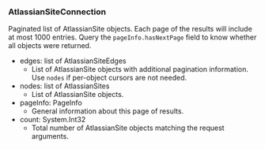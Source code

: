 ### AtlassianSiteConnection
Paginated list of AtlassianSite objects. Each page of the results will include at most 1000 entries. Query the `pageInfo.hasNextPage` field to know whether all objects were returned.

- edges: list of AtlassianSiteEdges
  - List of AtlassianSite objects with additional pagination information. Use `nodes` if per-object cursors are not needed.
- nodes: list of AtlassianSites
  - List of AtlassianSite objects.
- pageInfo: PageInfo
  - General information about this page of results.
- count: System.Int32
  - Total number of AtlassianSite objects matching the request arguments.
